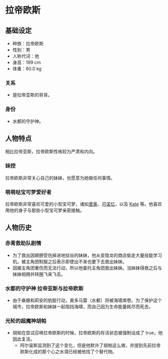 # 拉帝欧斯

## 基础设定

- 种族：拉帝欧斯
- 性别：男
- 人称代词：他
- 身高：199 cm
- 体重：60.0 kg

### 关系

- 是拉帝亚斯的哥哥。

### 身份

- 水都的守护神。

## 人物特点

相比拉帝亚斯，拉帝欧斯性格较为严肃和内向。

### 妹控

拉帝欧斯非常关心自己的妹妹，也愿意为她做任何事情。

### 萌萌哒宝可梦爱好者

拉帝欧斯非常喜欢可爱的小型宝可梦，诸如[里奥](里奥（不灭的微光）.md)、[可诺忆](可诺忆.md)，以及 [Kate](Kate_da_EoS.md) 等。他喜欢用他的身子与那些小型宝可梦亲密接触。

## 人物历史

### 赤青救助队剧情

- 为了救出因翅膀受伤掉进地狱谷的妹妹，他从变隐龙的商店偷走大量技能学习机。被主角团制服之后表示即使出不来也要下去救出妹妹。
- 因被主角团重伤而无法行动，所以他委托主角团救出妹妹。当妹妹得救之后与妹妹相拥并转圈飞来飞去。

### 水都的守护神 拉帝亚斯与拉帝欧斯

- 由于桑娜和莉安的肮脏行动，奥多马雷（水都）将被海啸席卷。为了保护这个城市，拉帝欧斯和妹妹一起阻挡海啸，而自己因为生命能量耗尽而死去。

### 光轮的超魔神胡帕

- 胡帕在尝试召唤拉帝欧斯的时候，拉帝欧斯的存活状态被强制设成了 true，他因此复活。
	- 阿尔宙斯监测到了这个变化，但是他默许了胡帕这么做，并提到先前拉帝欧斯化成的那个心之水滴已经被他找了个替代物。
